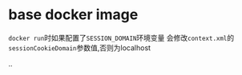 # base docker image  

`docker run`时如果配置了`SESSION_DOMAIN`环境变量 会修改`context.xml`的`sessionCookieDomain`参数值,否则为localhost

..
